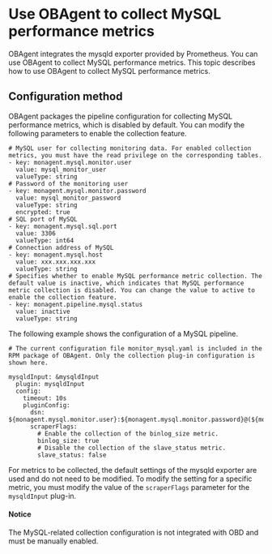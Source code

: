 # Use OBAgent to collect MySQL performance metrics

OBAgent integrates the mysqld exporter provided by Prometheus. You can use OBAgent to collect MySQL performance metrics. This topic describes how to use OBAgent to collect MySQL performance metrics. 

## Configuration method

OBAgent packages the pipeline configuration for collecting MySQL performance metrics, which is disabled by default. You can modify the following parameters to enable the collection feature. 

```unknow
# MySQL user for collecting monitoring data. For enabled collection metrics, you must have the read privilege on the corresponding tables.
- key: monagent.mysql.monitor.user
  value: mysql_monitor_user
  valueType: string
# Password of the monitoring user
- key: monagent.mysql.monitor.password
  value: mysql_monitor_password
  valueType: string
  encrypted: true
# SQL port of MySQL
- key: monagent.mysql.sql.port
  value: 3306
  valueType: int64
# Connection address of MySQL
- key: monagent.mysql.host
  value: xxx.xxx.xxx.xxx
  valueType: string
# Specifies whether to enable MySQL performance metric collection. The default value is inactive, which indicates that MySQL performance metric collection is disabled. You can change the value to active to enable the collection feature.
- key: monagent.pipeline.mysql.status
  value: inactive
  valueType: string
```

The following example shows the configuration of a MySQL pipeline. 

```unknow
# The current configuration file monitor_mysql.yaml is included in the RPM package of OBAgent. Only the collection plug-in configuration is shown here.

mysqldInput: &mysqldInput
  plugin: mysqldInput
  config:
    timeout: 10s
    pluginConfig:
      dsn: ${monagent.mysql.monitor.user}:${monagent.mysql.monitor.password}@(${monagent.mysql.host}:${monagent.mysql.sql.port})/
      scraperFlags:
        # Enable the collection of the binlog_size metric.
        binlog_size: true
        # Disable the collection of the slave_status metric.
        slave_status: false
```

For metrics to be collected, the default settings of the mysqld exporter are used and do not need to be modified. To modify the setting for a specific metric, you must modify the value of the `scraperFlags` parameter for the `mysqldInput` plug-in. 

  <main id="notice" type='notice'>
    <h4>Notice</h4>
    <p>The MySQL-related collection configuration is not integrated with OBD and must be manually enabled. </p>
  </main>
